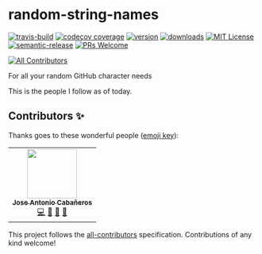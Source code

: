 # random-string-names
[![travis-build](https://img.shields.io/travis/joseacabaneros/github-names?style=flat-square)](https://travis-ci.org/github/joseacabaneros/github-names)
[![codecov coverage](https://img.shields.io/codecov/c/github/joseacabaneros/github-names?style=flat-square)](https://codecov.io/gh/joseacabaneros/github-names)
[![version](https://img.shields.io/npm/v/random-strings-gen?style=flat-square)](https://www.npmjs.com/package/random-strings-gen)
[![downloads](https://img.shields.io/npm/dy/random-strings-gen?style=flat-square)](http://npm-stats.org/#/random-strings-gen)
[![MIT License](https://img.shields.io/npm/l/random-strings-gen?style=flat-square)](https://opensource.org/licenses/MIT)
[![semantic-release](https://img.shields.io/badge/%20%20%F0%9F%93%A6%F0%9F%9A%80-semantic--release-e10079.svg)](https://github.com/semantic-release/semantic-release)
[![PRs Welcome](https://img.shields.io/badge/PRs-welcome-brightgreen.svg?style=flat-square)](http://makeapullrequest.com)
<!-- ALL-CONTRIBUTORS-BADGE:START - Do not remove or modify this section -->
[![All Contributors](https://img.shields.io/badge/all_contributors-1-orange.svg?style=flat-square)](#contributors-)
<!-- ALL-CONTRIBUTORS-BADGE:END -->

For all your random GitHub character needs

This is the people I follow as of today.
## Contributors ✨

Thanks goes to these wonderful people ([emoji key](https://allcontributors.org/docs/en/emoji-key)):

<!-- ALL-CONTRIBUTORS-LIST:START - Do not remove or modify this section -->
<!-- prettier-ignore-start -->
<!-- markdownlint-disable -->
<table>
  <tr>
    <td align="center"><a href="https://github.com/joseacabaneros"><img src="https://avatars3.githubusercontent.com/u/10746604?v=4?s=100" width="100px;" alt=""/><br /><sub><b>Jose Antonio Cabañeros</b></sub></a><br /><a href="https://github.com/joseacabaneros/github-names/commits?author=joseacabaneros" title="Code">💻</a> <a href="https://github.com/joseacabaneros/github-names/commits?author=joseacabaneros" title="Documentation">📖</a> <a href="https://github.com/joseacabaneros/github-names/pulls?q=is%3Apr+reviewed-by%3Ajoseacabaneros" title="Reviewed Pull Requests">👀</a> <a href="#tool-joseacabaneros" title="Tools">🔧</a></td>
  </tr>
</table>

<!-- markdownlint-restore -->
<!-- prettier-ignore-end -->

<!-- ALL-CONTRIBUTORS-LIST:END -->

This project follows the [all-contributors](https://github.com/all-contributors/all-contributors) specification. Contributions of any kind welcome!